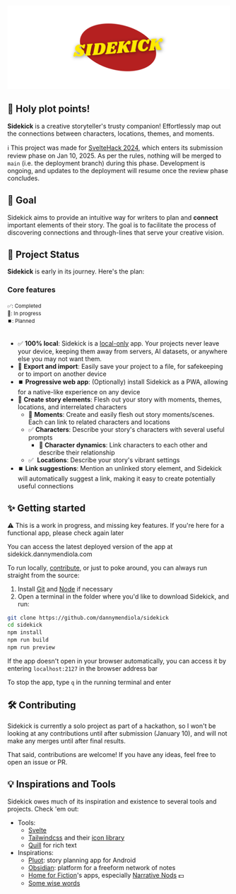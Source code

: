 ![img](static/logo-header.png)

## 🦸 Holy plot points!

**Sidekick** is a creative storyteller's trusty companion! Effortlessly map out the connections between characters, locations, themes, and moments.

ℹ️ This project was made for [SvelteHack 2024](https://hack.sveltesociety.dev/2024), which enters its submission review phase on Jan 10, 2025. As per the rules, nothing will be merged to `main` (i.e. the deployment branch) during this phase. Development is ongoing, and updates to the deployment will resume once the review phase concludes.

## 🤔 Goal

Sidekick aims to provide an intuitive way for writers to plan and **connect** important elements of their story. The goal is to facilitate the process of discovering connections and through-lines that serve your creative vision.

## 🌱 Project Status

**Sidekick** is early in its journey. Here's the plan:

### **Core features**

<small>
✅: Completed<br>
🔨: In progress<br>
⏹️: Planned
</small> <br><br>

- ✅ **100% local**: Sidekick is a [local-only](https://dev.to/alexanderop/what-is-local-first-web-development-3mnd) app. Your projects never leave your device, keeping them away from servers, AI datasets, or anywhere else you may not want them. 
- 🔨️ **Export and import**: Easily save your project to a file, for safekeeping or to import on another device
- ⏹️ **Progressive web app**: (Optionally) install Sidekick as a PWA, allowing for a native-like experience on any device
- 🔨️ **Create story elements**: Flesh out your story with moments, themes, locations, and interrelated characters
    - 🔨 **Moments**: Create and easily flesh out story moments/scenes. Each can link to related characters and locations
    <!-- - ⏹️ **Themes**: Lay out over-arching ideas that tie your story together, and easily view them from anywhere in the app -->
    - ✅ **Characters**: Describe your story's characters with several useful prompts
        - 🔨️ **Character dynamics**: Link characters to each other and describe their relationship
    - ✅ ️ **Locations**: Describe your story's vibrant settings
- ⏹️ **Link suggestions**: Mention an unlinked story element, and Sidekick will automatically suggest a link, making it easy to create potentially useful connections



## ✨ Getting started

⚠️ This is a work in progress, and missing key features. If you're here for a functional app, please check again later


You can access the latest deployed version of the app at sidekick.dannymendiola.com

To run locally, [contribute](#🛠%EF%B8%8F-contributing), or just to poke around, you can always run straight from the source:

1. Install [Git](https://git-scm.com/downloads) and [Node](https://nodejs.org/en) if necessary
2. Open a terminal in the folder where you'd like to download Sidekick, and run:

```bash
git clone https://github.com/dannymendiola/sidekick
cd sidekick
npm install
npm run build
npm run preview
```

If the app doesn't open in your browser automatically, you can access it by entering `localhost:2127` in the browser address bar

To stop the app, type `q` in the running terminal and enter

## 🛠️ Contributing

Sidekick is currently a solo project as part of a hackathon, so I won't be looking at any contributions until after submission (January 10), and will not make any merges until after final results.

That said, contributions are welcome! If you have any ideas, feel free to open an issue or PR.

## 💡 Inspirations and Tools

Sidekick owes much of its inspiration and existence to several tools and projects. Check 'em out:

- Tools:
    - [Svelte](https://svelte.dev/)
    - [Tailwindcss](https://tailwindcss.com/) and their [icon library](https://heroicons.com/)
    - [Quill](https://quilljs.com/) for rich text
- Inspirations:
    - [Pluot](https://pluot.app/): story planning app for Android
    - [Obsidian](https://obsidian.md/): platform for a freeform network of notes
    - [Home for Fiction](https://homeforfiction.com)'s apps, especially [Narrative Nods](https://homeforfiction.com/apps/#nnods) 💵
    - [Some wise words](https://youtu.be/85LUuF6ZXaU)